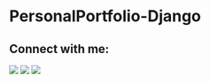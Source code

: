 # PersonalPortfolio-Django
## Connect with me:
<p align="left">

<a href = "https://www.linkedin.com/in/mithun-raj-88035521a/"><img src="https://img.icons8.com/fluent/48/000000/linkedin.png"/></a>
<a href = "https://twitter.com/MithunRajS6"><img src="https://img.icons8.com/fluent/48/000000/twitter.png"/></a>
<a href = "https://www.instagram.com/smithunraj10/"><img src="https://img.icons8.com/fluent/48/000000/instagram-new.png"/></a>

</p>
